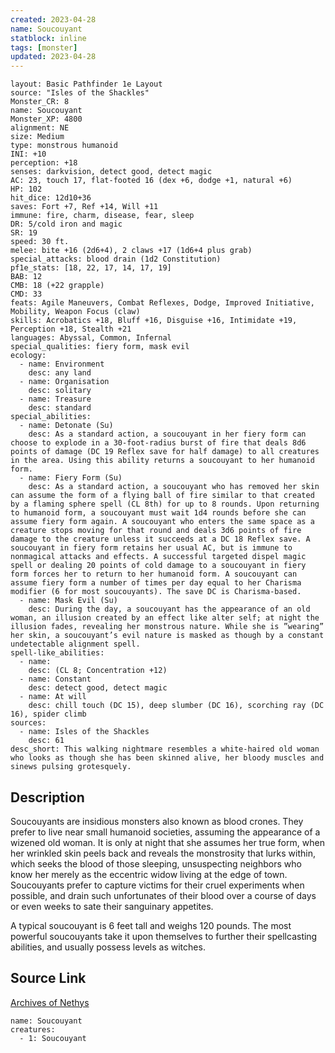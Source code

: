 ```yaml
---
created: 2023-04-28
name: Soucouyant
statblock: inline
tags: [monster]
updated: 2023-04-28
---
```

```statblock
layout: Basic Pathfinder 1e Layout
source: "Isles of the Shackles"
Monster_CR: 8
name: Soucouyant
Monster_XP: 4800
alignment: NE
size: Medium
type: monstrous humanoid
INI: +10
perception: +18
senses: darkvision, detect good, detect magic
AC: 23, touch 17, flat-footed 16 (dex +6, dodge +1, natural +6)
HP: 102
hit_dice: 12d10+36
saves: Fort +7, Ref +14, Will +11
immune: fire, charm, disease, fear, sleep
DR: 5/cold iron and magic
SR: 19
speed: 30 ft.
melee: bite +16 (2d6+4), 2 claws +17 (1d6+4 plus grab)
special_attacks: blood drain (1d2 Constitution)
pf1e_stats: [18, 22, 17, 14, 17, 19]
BAB: 12
CMB: 18 (+22 grapple)
CMD: 33
feats: Agile Maneuvers, Combat Reflexes, Dodge, Improved Initiative, Mobility, Weapon Focus (claw)
skills: Acrobatics +18, Bluff +16, Disguise +16, Intimidate +19, Perception +18, Stealth +21
languages: Abyssal, Common, Infernal
special_qualities: fiery form, mask evil
ecology:
  - name: Environment
    desc: any land
  - name: Organisation
    desc: solitary
  - name: Treasure
    desc: standard
special_abilities:
  - name: Detonate (Su)
    desc: As a standard action, a soucouyant in her fiery form can choose to explode in a 30-foot-radius burst of fire that deals 8d6 points of damage (DC 19 Reflex save for half damage) to all creatures in the area. Using this ability returns a soucouyant to her humanoid form.
  - name: Fiery Form (Su)
    desc: As a standard action, a soucouyant who has removed her skin can assume the form of a flying ball of fire similar to that created by a flaming sphere spell (CL 8th) for up to 8 rounds. Upon returning to humanoid form, a soucouyant must wait 1d4 rounds before she can assume fiery form again. A soucouyant who enters the same space as a creature stops moving for that round and deals 3d6 points of fire damage to the creature unless it succeeds at a DC 18 Reflex save. A soucouyant in fiery form retains her usual AC, but is immune to nonmagical attacks and effects. A successful targeted dispel magic spell or dealing 20 points of cold damage to a soucouyant in fiery form forces her to return to her humanoid form. A soucouyant can assume fiery form a number of times per day equal to her Charisma modifier (6 for most soucouyants). The save DC is Charisma-based.
  - name: Mask Evil (Su)
    desc: During the day, a soucouyant has the appearance of an old woman, an illusion created by an effect like alter self; at night the illusion fades, revealing her monstrous nature. While she is ”wearing” her skin, a soucouyant’s evil nature is masked as though by a constant undetectable alignment spell.
spell-like_abilities:
  - name:
    desc: (CL 8; Concentration +12)
  - name: Constant
    desc: detect good, detect magic
  - name: At will
    desc: chill touch (DC 15), deep slumber (DC 16), scorching ray (DC 16), spider climb
sources:
  - name: Isles of the Shackles
    desc: 61
desc_short: This walking nightmare resembles a white-haired old woman who looks as though she has been skinned alive, her bloody muscles and sinews pulsing grotesquely.
```
## Description
Soucouyants are insidious monsters also known as blood crones. They prefer to live near small humanoid societies, assuming the appearance of a wizened old woman. It is only at night that she assumes her true form, when her wrinkled skin peels back and reveals the monstrosity that lurks within, which seeks the blood of those sleeping, unsuspecting neighbors who know her merely as the eccentric widow living at the edge of town. Soucouyants prefer to capture victims for their cruel experiments when possible, and drain such unfortunates of their blood over a course of days or even weeks to sate their sanguinary appetites.

A typical soucouyant is 6 feet tall and weighs 120 pounds. The most powerful soucouyants take it upon themselves to further their spellcasting abilities, and usually possess levels as witches.
## Source Link
[Archives of Nethys](https://aonprd.com/MonsterDisplay.aspx?ItemName=Soucouyant)
```encounter-table
name: Soucouyant
creatures:
  - 1: Soucouyant
```

